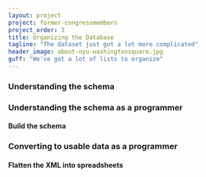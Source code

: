 ```yaml
---
layout: project
project: former-congressmembers
project_order: 3
title: Organizing the Database
tagline: "The dataset just got a lot more complicated"
header_image: about-nyu-washingtonsquare.jpg
guff: "We've got a lot of lists to organize"
---
```


### Understanding the schema


### Understanding the schema as a programmer

#### Build the schema


### Converting to usable data as a programmer

#### Flatten the XML into spreadsheets


